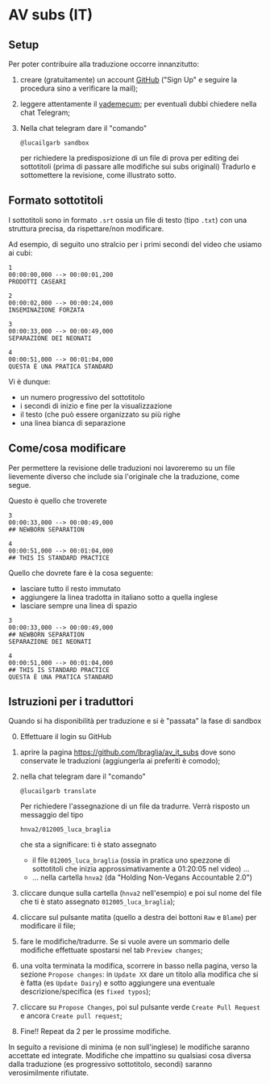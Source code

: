 # AV subs (IT)


## Setup

Per poter contribuire alla traduzione occorre innanzitutto:

1. creare (gratuitamente) un account [GitHub](www.github.com) ("Sign
   Up" e seguire la procedura sino a verificare la mail);
2. leggere attentamente il [vademecum](vademecum.md); per eventuali
   dubbi chiedere nella chat Telegram;
3. Nella chat telegram dare il "comando"

	```
	@lucailgarb sandbox
	```
	per richiedere la predisposizione di un file di prova per editing
	dei sottotitoli (prima di passare alle modifiche sui subs originali)
	Tradurlo e sottomettere la revisione, come illustrato sotto.
	

## Formato sottotitoli 

I sottotitoli sono in formato `.srt` ossia un file di testo (tipo
`.txt`) con una struttura precisa, da rispettare/non modificare.

Ad esempio, di seguito uno stralcio per i primi secondi del video che usiamo
ai cubi:

```
1
00:00:00,000 --> 00:00:01,200
PRODOTTI CASEARI

2
00:00:02,000 --> 00:00:24,000
INSEMINAZIONE FORZATA

3
00:00:33,000 --> 00:00:49,000
SEPARAZIONE DEI NEONATI

4
00:00:51,000 --> 00:01:04,000
QUESTA È UNA PRATICA STANDARD
```

Vi è dunque:
* un numero progressivo del sottotitolo
* i secondi di inizio e fine per la visualizzazione
* il testo (che può essere organizzato su più righe
* una linea bianca di separazione

## Come/cosa modificare
Per permettere la revisione delle traduzioni noi lavoreremo su un file
lievemente diverso che include sia l'originale che la traduzione, come segue. 

Questo è quello che troverete
```
3
00:00:33,000 --> 00:00:49,000
## NEWBORN SEPARATION

4
00:00:51,000 --> 00:01:04,000
## THIS IS STANDARD PRACTICE

```

Quello che dovrete fare è la cosa seguente: 
* lasciare tutto il resto immutato
* aggiungere la linea tradotta in italiano sotto a quella inglese
* lasciare sempre una linea di spazio

```
3
00:00:33,000 --> 00:00:49,000
## NEWBORN SEPARATION
SEPARAZIONE DEI NEONATI

4
00:00:51,000 --> 00:01:04,000
## THIS IS STANDARD PRACTICE
QUESTA È UNA PRATICA STANDARD

```




## Istruzioni per i traduttori

Quando si ha disponibilità per traduzione e si è "passata" la fase di sandbox

0. Effettuare il login su GitHub 

1. aprire la pagina https://github.com/lbraglia/av_it_subs dove sono
   conservate le traduzioni (aggiungerla ai preferiti è comodo);

2. nella chat telegram dare il "comando"

	```
	@lucailgarb translate
	```
	Per richiedere l'assegnazione di un file da tradurre.
	Verrà risposto un messaggio del tipo
	
	```
	hnva2/012005_luca_braglia
	```
	che sta a significare: ti è stato assegnato
	
	* il file
	`012005_luca_braglia` (ossia in pratica uno spezzone di sottotitoli
	che inizia approssimativamente a 01:20:05 nel video) ...
	* ... nella cartella `hnva2` 
	(da "Holding Non-Vegans Accountable 2.0")

3. cliccare dunque sulla cartella (`hnva2` nell'esempio) e poi sul 
   nome del file che ti è stato assegnato `012005_luca_braglia`);

4. cliccare sul pulsante matita (quello a destra dei bottoni `Raw` e `Blame`)
   per modificare il file;

5. fare le modifiche/tradurre. Se si vuole avere un sommario delle modifiche
   effettuate spostarsi nel tab `Preview changes`;

6. una volta terminata la modifica, scorrere in basso nella pagina,
   verso la sezione `Propose changes`: in `Update XX` dare un titolo
   alla modifica che si è fatta (es `Update Dairy`) e sotto aggiungere
   una eventuale descrizione/specifica (es `fixed typos`);

7. cliccare su `Propose Changes`, poi sul pulsante verde `Create Pull Request`
   e ancora `Create pull request`;

8. Fine!! Repeat da 2 per le prossime modifiche.

In seguito a revisione di minima (e non sull'inglese) le modifiche
saranno accettate ed integrate.  Modifiche che impattino su qualsiasi
cosa diversa dalla traduzione (es progressivo sottotitolo, secondi)
saranno verosimilmente rifiutate.


<!-- ## Considerazioni sul workflow -->

<!-- Come pro vedo: -->

<!-- - se vi è priorità/urgenza, si può lavorare tutti sullo stesso file -->
<!--   contemporaneamente (anche se è *meglio suddividersi il lavoro*, es -->
<!--   sulla base dei secondi del video, per evitare di duplicare lo sforzo -->
<!--   di traduzione), rendendo il tutto più veloce; -->

<!-- - mi pare tutto sommato abbastanza semplice (per problemi ditemi): in -->
<!--   particolare i traduttori possono limitarsi a fare "solamente" i -->
<!--   traduttori - senza doversi preoccupare di altri aspetti -->
<!--   (es informatici) - mentre altri che magari sono meno -->
<!--   "prima scelta" in traduzione (come il sottoscritto) si possono -->
<!--   focalizzare su questi ultimi; -->
  
<!-- - non serve software particolare, non problemi di formato file / -->
<!--   sistemi operativi differenti, no file "volanti" inviati per mail; -->

<!-- - immediato lo stato di avanzamento delle varie traduzioni, anche più -->
<!--   facile prioritarizzare. -->
